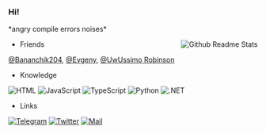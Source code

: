 ###  Hi!

\*angry compile errors noises\*

<img align="right" src="https://github-readme-stats.vercel.app/api/top-langs?username=zamur650&langs_count=10&layout=compact&title_color=B04DE9&text_color=B04DE9&bg_color=00000000&hide_border=true" alt="Github Readme Stats" />

* Friends

[@Bananchik204](https://github.com/Bananchik204),
[@Evgeny](https://github.com/itsLameni),
[@UwUssimo Robinson](https://github.com/uwussimo)

* Knowledge

![HTML](https://img.shields.io/badge/-HTML5-222222?style=for-the-badge&logo=html5&logoColor=E05D3A)
![JavaScript](https://img.shields.io/badge/-JavaScript-222222?style=for-the-badge&logo=JavaScript&logoColor=E9D54D)
![TypeScript](https://img.shields.io/badge/-TypeScript-222222?style=for-the-badge&logo=TypeScript&logoColor=4F7DB3)
![Python](https://img.shields.io/badge/-Python-222222?style=for-the-badge&logo=Python&logoColor=E9D54D)
![.NET](https://img.shields.io/badge/-Dotnet-222222?style=for-the-badge&logo=Dotnet&logoColor=8E4DE9)

* Links

[![Telegram](https://img.shields.io/badge/-Telegram-222222?style=for-the-badge&logo=Telegram&logoColor=27A0D9)](https://t.me/AlexiyRybin)
[![Twitter](https://img.shields.io/badge/-Twitter-222222?style=for-the-badge&logo=Twitter&logoColor=1C9DEB)](https://twitter.com/alexiy_rybin)
[![Mail](https://img.shields.io/badge/-Mail-222222?style=for-the-badge&logo=gmail&logoColor=FF5555)](mailto:alexiy.rybin@gmail.com)
